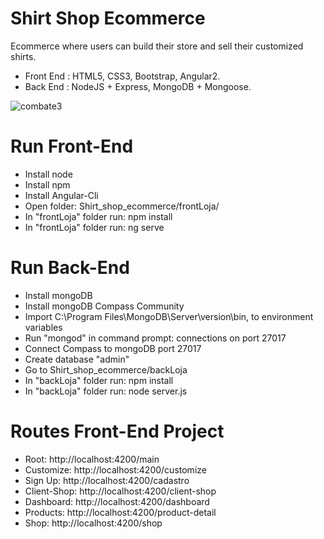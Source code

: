# Shirt Shop Ecommerce
 Ecommerce where users can build their store and sell their customized shirts.
 
* Front End : HTML5, CSS3, Bootstrap, Angular2.
* Back End : NodeJS + Express, MongoDB + Mongoose. 

<img src="https://image.ibb.co/kzNB4K/42962317_937331383126582_4231188075331452928_n.png" alt="combate3" border="0" style="text-align:center;">

# Run Front-End

* Install node
* Install npm
* Install Angular-Cli
* Open folder: Shirt_shop_ecommerce/frontLoja/
* In "frontLoja" folder run: npm install
* In "frontLoja" folder run: ng serve

# Run Back-End

* Install mongoDB
* Install mongoDB Compass Community
* Import C:\Program Files\MongoDB\Server\version\bin, to environment variables
* Run "mongod" in command prompt: connections on port 27017
* Connect Compass to mongoDB port 27017
* Create database "admin"
* Go to Shirt_shop_ecommerce/backLoja
* In "backLoja" folder run: npm install
* In "backLoja" folder run: node server.js

# Routes Front-End Project 

* Root:  http://localhost:4200/main
* Customize:  http://localhost:4200/customize
* Sign Up:  http://localhost:4200/cadastro
* Client-Shop: http://localhost:4200/client-shop
* Dashboard: http://localhost:4200/dashboard
* Products: http://localhost:4200/product-detail
* Shop: http://localhost:4200/shop
